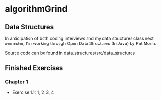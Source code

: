# algorithmGrind

## Data Structures
In anticipation of both coding interviews and my data structures class next semester, I'm working through Open Data Structures (In Java) by Pat Morin.

Source code can be found in data_structures/src/data_structures

## Finished Exercises
### Chapter 1
* Exercise 1.1: 1, 2, 3, 4
